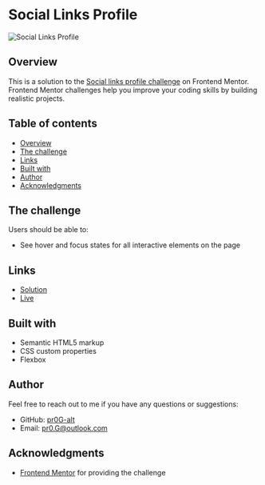 # Social Links Profile

![Social Links Profile](https://res.cloudinary.com/dz209s6jk/image/upload/f_auto,q_auto,w_900/Screenshots/aoxnsmiw2uw9gb0bvp1c.jpg)

## Overview

This is a solution to the [Social links profile challenge](https://www.frontendmentor.io/challenges/social-links-profile-UG32l9m6dQ) on Frontend Mentor. Frontend Mentor challenges help you improve your coding skills by building realistic projects.

## Table of contents

- [Overview](#overview)
- [The challenge](#the-challenge)
- [Links](#links)
- [Built with](#built-with)
- [Author](#author)
- [Acknowledgments](#acknowledgments)

## The challenge

Users should be able to:

- See hover and focus states for all interactive elements on the page

## Links

- [Solution](https://www.frontendmentor.io/solutions/responsive-social-links-profile-using-css-flexbox-y292qYCzYY)
- [Live](https://yousseftawakal.github.io/Social-Links-Profile)

## Built with

- Semantic HTML5 markup
- CSS custom properties
- Flexbox

## Author

Feel free to reach out to me if you have any questions or suggestions:

- GitHub: [pr0G-alt](https://github.com/yousseftawakal)
- Email: pr0.G@outlook.com

## Acknowledgments

- [Frontend Mentor](https://www.frontendmentor.io) for providing the challenge
